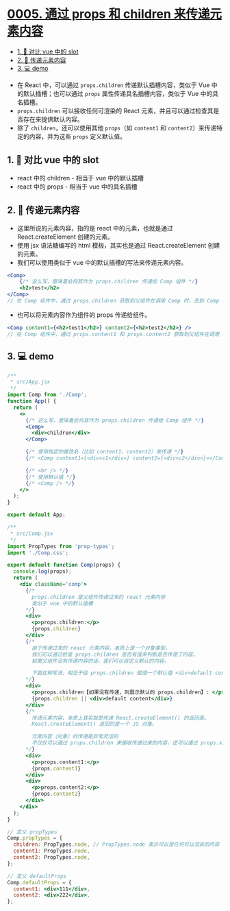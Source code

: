 # [0005. 通过 props 和 children 来传递元素内容](https://github.com/Tdahuyou/react/tree/main/0005.%20%E9%80%9A%E8%BF%87%20props%20%E5%92%8C%20children%20%E6%9D%A5%E4%BC%A0%E9%80%92%E5%85%83%E7%B4%A0%E5%86%85%E5%AE%B9)

<!-- region:toc -->
- [1. 📒 对比 vue 中的 slot](#1--对比-vue-中的-slot)
- [2. 📒 传递元素内容](#2--传递元素内容)
- [3. 💻 demo](#3--demo)
<!-- endregion:toc -->
- 在 React 中，可以通过 `props.children` 传递默认插槽内容，类似于 Vue 中的默认插槽；也可以通过 `props` 属性传递具名插槽内容，类似于 Vue 中的具名插槽。
- `props.children` 可以接收任何可渲染的 React 元素，并且可以通过检查其是否存在来提供默认内容。
- 除了 `children`，还可以使用其他 `props`（如 `content1` 和 `content2`）来传递特定的内容，并为这些 `props` 定义默认值。

## 1. 📒 对比 vue 中的 slot

- react 中的 children - 相当于 vue 中的默认插槽
- react 中的 props - 相当于 vue 中的具名插槽

## 2. 📒 传递元素内容

- 这里所说的元素内容，指的是 react 中的元素，也就是通过 React.createElement 创建的元素。
- 使用 jsx 语法糖编写的 html 模板，其实也是通过 React.createElement 创建的元素。
- 我们可以使用类似于 vue 中的默认插槽的写法来传递元素内容。

```jsx
<Comp>
    {/* 这么写，意味着会将其作为 props.children 传递给 Comp 组件 */}
    <h2>test</h2>
</Comp>
// 在 Comp 组件中，通过 props.children 获取到父组件在调用 Comp 时，丢到 Comp 组件内部的内容 <h2>test</h2>
```

- 也可以将元素内容作为组件的 props 传递给组件。

```jsx
<Comp content1={<h2>test1</h2>} content2={<h2>test2</h2>} />
// 在 Comp 组件中，通过 props.content1 和 props.content2 获取到父组件在调用 Comp 时，丢到 Comp 组件内部的内容 <h2>test1</h2> 和 <h2>test2</h2>
```

## 3. 💻 demo

```jsx
/**
 * src/App.jsx
 */
import Comp from './Comp';
function App() {
  return (
    <>
      {/* 这么写，意味着会将其作为 props.children 传递给 Comp 组件 */}
      <Comp>
        <div>children</div>
      </Comp>

      {/* 使用指定的属性名（比如 content1、content2）来传递 */}
      {/* <Comp content1={<div>c1</div>} content2={<div>c2</div>}></Comp> */}

      {/* <hr /> */}
      {/* 使用默认值 */}
      {/* <Comp /> */}
    </>
  );
}

export default App;
```

```jsx
/**
 * src/Comp.jsx
 */
import PropTypes from 'prop-types';
import './Comp.css';

export default function Comp(props) {
  console.log(props);
  return (
    <div className='comp'>
      {/*
        props.children 是父组件传递过来的 react 元素内容
        类似于 vue 中的默认插槽
      */}
      <div>
        <p>props.children:</p>
        {props.children}
      </div>
      {/*
        由于传递过来的 react 元素内容，本质上是一个对象类型。
        我们可以通过检查 props.children 是否有值来判断是否传递了内容。
        如果父组件没有传递内容的话，我们可以自定义默认的内容。

        下面这种写法，相当于给 props.children 赋值一个默认值 <div>default content</div>
      */}
      <div>
        <p>props.children【如果没有传递，则展示默认的 props.children】: </p>
        {props.children || <div>default content</div>}
      </div>
      {/*
        传递元素内容，本质上其实就是传递 React.createElement() 的返回值。
        React.createElement() 返回的是一个 JS 对象。

        元素内容（对象）的传递是非常灵活的
        不仅仅可以通过 props.children 来接收传递过来的内容，还可以通过 props.xxx 属性来接收传递过来的内容。
      */}
      <div>
        <p>props.content1:</p>
        {props.content1}
      </div>
      <div>
        <p>props.content2:</p>
        {props.content2}
      </div>
    </div>
  );
}

// 定义 propTypes
Comp.propTypes = {
  children: PropTypes.node, // PropTypes.node 表示可以是任何可以渲染的内容
  content1: PropTypes.node,
  content2: PropTypes.node,
};

// 定义 defaultProps
Comp.defaultProps = {
  content1: <div>111</div>,
  content2: <div>222</div>,
};
```



